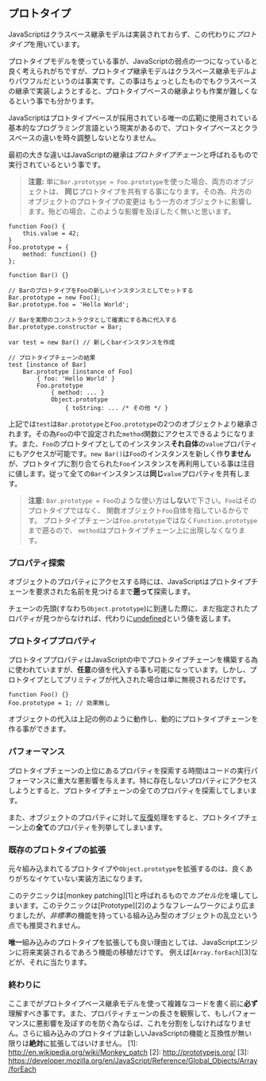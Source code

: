 ## プロトタイプ

JavaScriptはクラスベース継承モデルは実装されておらず、この代わりに*プロトタイプ*を用いています。

プロトタイプモデルを使っている事が、JavaScriptの弱点の一つになっていると良く考えられがちですが、プロトタイプ継承モデルはクラスベース継承モデルよりパワフルだというのは事実です。この事はちょっとしたものでもクラスベースの継承で実装しようとすると、プロトタイプベースの継承よりも作業が難しくなるという事でも分かります。

JavaScriptはプロトタイプベースが採用されている唯一の広範に使用されている基本的なプログラミング言語という現実があるので、プロトタイプベースとクラスベースの違いを時々調整しないとなりません。

最初の大きな違いはJavaScriptの継承は*プロトタイプチェーン*と呼ばれるもので実行されているという事です。

> **注意:** 単に`Bar.prototype = Foo.prototype`を使った場合、両方のオブジェクトは、
> **同じ**プロトタイプを共有する事になります。その為、片方のオブジェクトのプロトタイプの変更は
> もう一方のオブジェクトに影響します。殆どの場合、このような影響を及ぼしたく無いと思います。

    function Foo() {
        this.value = 42;
    }
    Foo.prototype = {
        method: function() {}
    };

    function Bar() {}

    // BarのプロトタイプをFooの新しいインスタンスとしてセットする
    Bar.prototype = new Foo();
    Bar.prototype.foo = 'Hello World';

    // Barを実際のコンストラクタとして確実にする為に代入する
    Bar.prototype.constructor = Bar;

    var test = new Bar() // 新しくbarインスタンスを作成

    // プロトタイプチェーンの結果
    test [instance of Bar]
        Bar.prototype [instance of Foo] 
            { foo: 'Hello World' }
            Foo.prototype
                { method: ... }
                Object.prototype
                    { toString: ... /* その他 */ }

上記では`test`は`Bar.prototype`と`Foo.prototype`の2つのオブジェクトより継承されます。その為`Foo`の中で設定された`method`関数にアクセスできるようになります。また、`Foo`のプロトタイプとしてのインスタンス**それ自体**の`value`プロパティにもアクセスが可能です。`new Bar()`は`Foo`のインスタンスを新しく作**りません**が、プロトタイプに割り合てられた`Foo`インスタンスを再利用している事は注目に値します。従って全ての`Bar`インスタンスは**同じ**`value`プロパティを共有します。

> **注意:** `Bar.prototype = Foo`のような使い方は**しない**で下さい。`Foo`はそのプロトタイプではなく、
> 関数オブジェクト`Foo`自体を指しているからです。
> プロトタイプチェーンは`Foo.prototype`ではなく`Function.prototype`まで遡るので、
> `method`はプロトタイプチェーン上に出現しなくなります。

### プロパティ探索

オブジェクトのプロパティにアクセスする時には、JavaScriptはプロトタイプチェーンを要求された名前を見つけるまで**遡って**探索します。

チェーンの先頭(すなわち`Object.prototype`)に到達した際に、まだ指定されたプロパティが見つからなければ、代わりに[undefined](#core.undefined)という値を返します。

### プロトタイププロパティ

プロトタイププロパティはJavaScriptの中でプロトタイプチェーンを構築する為に使われていますが、**任意**の値を代入する事も可能になっています。しかし、プロトタイプとしてプリミティブが代入された場合は単に無視されるだけです。

    function Foo() {}
    Foo.prototype = 1; // 効果無し

オブジェクトの代入は上記の例のように動作し、動的にプロトタイプチェーンを作る事ができます。

### パフォーマンス

プロトタイプチェーンの上位にあるプロパティを探索する時間はコードの実行パフォーマンスに重大な悪影響を与えます。特に存在しないプロパティにアクセスしようとすると、プロトタイプチェーンの全てのプロパティを探索してしまいます。

また、オブジェクトのプロパティに対して[反復](#object.forinloop)処理をすると、プロトタイプチェーン上の**全て**のプロパティを列挙してしまいます。


### 既存のプロトタイプの拡張

元々組み込まれてるプロトタイプや`Object.prototype`を拡張するのは、良くありがちなイケていない実装方法になります。

このテクニックは[monkey patching][1]と呼ばれるもので*カプセル化*を壊してしまいます。このテクニックは[Prototype][2]のようなフレームワークにより広まりましたが、*非標準*の機能を持っている組み込み型のオブジェクトの乱立という点でも推奨されません。

**唯一**組み込みのプロトタイプを拡張しても良い理由としては、JavaScriptエンジンに将来実装されるであろう機能の移植だけです。
例えば[`Array.forEach`][3]などが、それに当たります。

### 終わりに

ここまでがプロトタイプベース継承モデルを使って複雑なコードを書く前に**必ず**理解すべき事です。また、プロパティチェーンの長さを観察して、もしパフォーマンスに悪影響を及ぼすのを防ぐ為ならば、これを分割をしなければなりません。さらに組み込みのプロトタイプは新しいJavaScriptの機能と互換性が無い限りは**絶対**に拡張してはいけません。
[1]: http://en.wikipedia.org/wiki/Monkey_patch
[2]: http://prototypejs.org/
[3]: https://developer.mozilla.org/en/JavaScript/Reference/Global_Objects/Array/forEach

